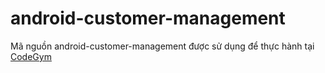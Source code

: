 # android-customer-management
Mã nguồn android-customer-management được sử dụng để thực hành tại [CodeGym](https://codegym.vn)
